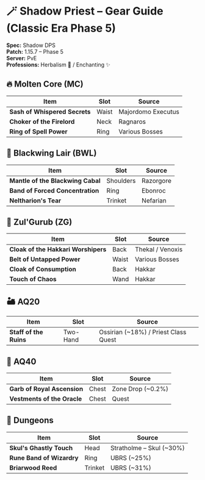# 🪄 Shadow Priest – Gear Guide (Classic Era Phase 5)

**Spec:** Shadow DPS  
**Patch:** 1.15.7 – Phase 5  
**Server:** PvE  
**Professions:** Herbalism 🌿 / Enchanting ✨  

## 🔥 Molten Core (MC)
| Item | Slot | Source |
|------|------|--------|
| **Sash of Whispered Secrets** | Waist | Majordomo Executus |
| **Choker of the Firelord** | Neck | Ragnaros |
| **Ring of Spell Power** | Ring | Various Bosses |

## 🐉 Blackwing Lair (BWL)
| Item | Slot | Source |
|------|------|--------|
| **Mantle of the Blackwing Cabal** | Shoulders | Razorgore |
| **Band of Forced Concentration** | Ring | Ebonroc |
| **Neltharion's Tear** | Trinket | Nefarian |

## 🐍 Zul'Gurub (ZG)
| Item | Slot | Source |
|------|------|--------|
| **Cloak of the Hakkari Worshipers** | Back | Thekal / Venoxis |
| **Belt of Untapped Power** | Waist | Various Bosses |
| **Cloak of Consumption** | Back | Hakkar |
| **Touch of Chaos** | Wand | Hakkar |

## 🏜️ AQ20
| Item | Slot | Source |
|------|------|--------|
| **Staff of the Ruins** | Two-Hand | Ossirian (~18%) / Priest Class Quest |

## 🏯 AQ40
| Item | Slot | Source |
|------|------|--------|
| **Garb of Royal Ascension** | Chest | Zone Drop (~0.2%) |
| **Vestments of the Oracle** | Chest | Quest |

## 🏰 Dungeons
| Item | Slot | Source |
|------|------|--------|
| **Skul's Ghastly Touch** | Head | Stratholme – Skul (~30%) |
| **Rune Band of Wizardry** | Ring | UBRS (~25%) |
| **Briarwood Reed** | Trinket | UBRS (~31%) |
